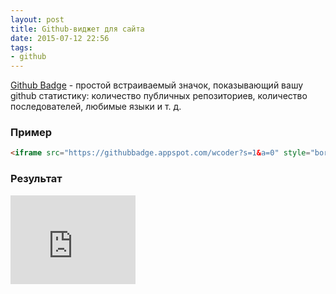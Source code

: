 ```yaml
---
layout: post
title: Github-виджет для сайта
date: 2015-07-12 22:56
tags:
- github
---
```


[Github Badge](http://githubbadge.appspot.com/) - простой встраиваемый значок, показывающий вашу github статистику: количество публичных репозиториев, количество последователей, любимые языки и т. д.

### Пример

``` html
<iframe src="https://githubbadge.appspot.com/wcoder?s=1&a=0" style="border: 0;height: 142px;width: 200px;overflow: hidden;" frameBorder="0"></iframe>
```

### Результат
<iframe src="https://githubbadge.appspot.com/wcoder?s=1&a=0" style="border: 0;height: 142px;width: 200px;overflow: hidden;" frameBorder="0"></iframe>
